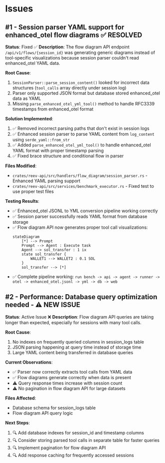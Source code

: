 # Issues

## #1 - Session parser YAML support for enhanced_otel flow diagrams ✅ RESOLVED
**Status**: Fixed ✅
**Description**: The flow diagram API endpoint `/api/v1/flows/{session_id}` was generating generic diagrams instead of tool-specific visualizations because session parser couldn't read enhanced_otel YAML data.

**Root Cause**: 
1. `SessionParser::parse_session_content()` looked for incorrect data structures (`tool_calls` array directly under session log)
2. Parser only supported JSON format but database stored enhanced_otel data as YAML
3. Missing `parse_enhanced_otel_yml_tool()` method to handle RFC3339 timestamps from enhanced_otel format

**Solution Implemented**:
1. ✅ Removed incorrect parsing paths that don't exist in session logs
2. ✅ Enhanced session parser to parse YAML content from `log_content` using `serde_yaml::from_str`
3. ✅ Added `parse_enhanced_otel_yml_tool()` to handle enhanced_otel YAML format with proper timestamp parsing
4. ✅ Fixed brace structure and conditional flow in parser

**Files Modified**:
- `crates/reev-api/src/handlers/flow_diagram/session_parser.rs` - Enhanced YAML parsing support
- `crates/reev-api/src/services/benchmark_executor.rs` - Fixed test to use proper test files

**Testing Results**:
- ✅ Enhanced_otel JSONL to YML conversion pipeline working correctly
- ✅ Session parser successfully reads YAML format from database storage
- ✅ Flow diagram API now generates proper tool call visualizations:
   ```
   stateDiagram
       [*] --> Prompt
       Prompt --> Agent : Execute task
       Agent --> sol_transfer : 1 ix
       state sol_transfer {
           WALLET1 --> WALLET2 : 0.1 SOL
       }
       sol_transfer --> [*]
   ```
- ✅ Complete pipeline working: `run bench -> api -> agent -> runner -> otel -> enhanced_otel.jsonl -> yml -> db -> web`

## #2 - Performance: Database query optimization needed - ⚠️ NEW ISSUE
**Status**: Active Issue ❌
**Description**: Flow diagram API queries are taking longer than expected, especially for sessions with many tool calls.

**Root Cause**:
1. No indexes on frequently queried columns in session_logs table
2. JSON parsing happening at query time instead of storage time
3. Large YAML content being transferred in database queries

**Current Observations**:
- ✅ Parser now correctly extracts tool calls from YAML data
- ✅ Flow diagrams generate correctly when data is present
- ⚠️ Query response times increase with session count
- ⚠️ No pagination in flow diagram API for large datasets

**Files Affected**:
- Database schema for session_logs table
- Flow diagram API query logic

**Next Steps**:
1. 🔍 Add database indexes for session_id and timestamp columns
2. 🔍 Consider storing parsed tool calls in separate table for faster queries
3. 🔍 Implement pagination for flow diagram API
4. 🔍 Add response caching for frequently accessed sessions

